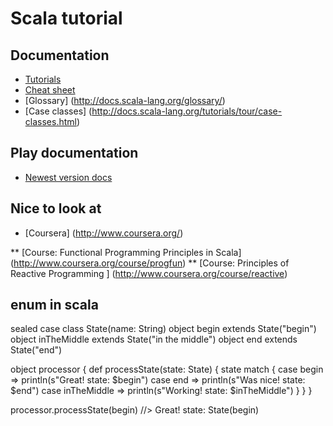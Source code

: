 # Scala tutorial

## Documentation

* [Tutorials](http://docs.scala-lang.org/tutorials/)
* [Cheat sheet](http://docs.scala-lang.org/cheatsheets/)
* [Glossary] (http://docs.scala-lang.org/glossary/)
* [Case classes] (http://docs.scala-lang.org/tutorials/tour/case-classes.html)

## Play documentation

*  [Newest version docs](http://www.playframework.com/documentation)

## Nice to look at

*  [Coursera] (http://www.coursera.org/)

** [Course: Functional Programming Principles in Scala] (http://www.coursera.org/course/progfun)
** [Course: Principles of Reactive Programming ]        (http://www.coursera.org/course/reactive)

## enum in scala

  sealed case class State(name: String)
  object begin extends State("begin")
  object inTheMiddle extends State("in the middle")
  object end extends State("end")

  object processor {
    def processState(state: State) {
      state match {
        case begin       => println(s"Great!    state: $begin")
        case end         => println(s"Was nice! state: $end")
        case inTheMiddle => println(s"Working!  state: $inTheMiddle")
      }
    }
  }

  processor.processState(begin)                   //> Great!    state: State(begin)
